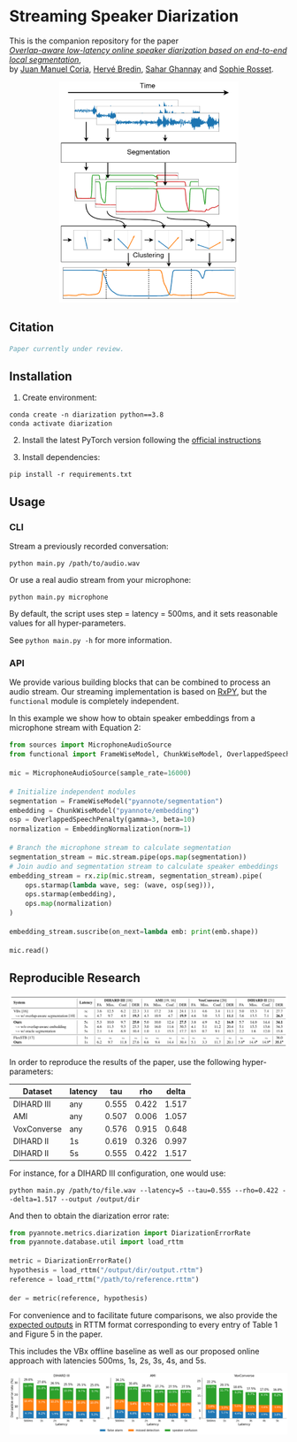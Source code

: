 # Streaming Speaker Diarization

This is the companion repository for the paper  
*[Overlap-aware low-latency online speaker diarization based on end-to-end local segmentation](/paper.pdf)*,  
by [Juan Manuel Coria](https://juanmc2005.github.io/), [Hervé Bredin](https://herve.niderb.fr), [Sahar Ghannay]() and [Sophie Rosset]().

<p align="center">
<img height="400" src="/figure1.png" title="Figure 1" width="325" />
</p>

## Citation

```bibtex
Paper currently under review.
```

## Installation

1) Create environment:

```shell
conda create -n diarization python==3.8
conda activate diarization
```

2) Install the latest PyTorch version following the [official instructions](https://pytorch.org/get-started/locally/#start-locally)

3) Install dependencies:
```shell
pip install -r requirements.txt
```

## Usage

### CLI

Stream a previously recorded conversation:

```shell
python main.py /path/to/audio.wav
```

Or use a real audio stream from your microphone:

```shell
python main.py microphone
```

By default, the script uses step = latency = 500ms, and it sets reasonable values for all hyper-parameters.

See `python main.py -h` for more information.

### API

We provide various building blocks that can be combined to process an audio stream.
Our streaming implementation is based on [RxPY](https://github.com/ReactiveX/RxPY), but the `functional` module is completely independent.

In this example we show how to obtain speaker embeddings from a microphone stream with Equation 2:

```python
from sources import MicrophoneAudioSource
from functional import FrameWiseModel, ChunkWiseModel, OverlappedSpeechPenalty, EmbeddingNormalization

mic = MicrophoneAudioSource(sample_rate=16000)

# Initialize independent modules
segmentation = FrameWiseModel("pyannote/segmentation")
embedding = ChunkWiseModel("pyannote/embedding")
osp = OverlappedSpeechPenalty(gamma=3, beta=10)
normalization = EmbeddingNormalization(norm=1)

# Branch the microphone stream to calculate segmentation
segmentation_stream = mic.stream.pipe(ops.map(segmentation))
# Join audio and segmentation stream to calculate speaker embeddings
embedding_stream = rx.zip(mic.stream, segmentation_stream).pipe(
    ops.starmap(lambda wave, seg: (wave, osp(seg))),
    ops.starmap(embedding),
    ops.map(normalization)
)

embedding_stream.suscribe(on_next=lambda emb: print(emb.shape))

mic.read()
```

##  Reproducible Research

![Table 1](/table1.png)

In order to reproduce the results of the paper, use the following hyper-parameters:

Dataset     | latency | tau    | rho    | delta 
------------|---------|--------|--------|------
DIHARD III  | any     | 0.555  | 0.422  | 1.517  
AMI         | any     | 0.507  | 0.006  | 1.057  
VoxConverse | any     | 0.576  | 0.915  | 0.648  
DIHARD II   | 1s      | 0.619  | 0.326  | 0.997  
DIHARD II   | 5s      | 0.555  | 0.422  | 1.517  

For instance, for a DIHARD III configuration, one would use:

```shell
python main.py /path/to/file.wav --latency=5 --tau=0.555 --rho=0.422 --delta=1.517 --output /output/dir
```

And then to obtain the diarization error rate:

```python
from pyannote.metrics.diarization import DiarizationErrorRate
from pyannote.database.util import load_rttm

metric = DiarizationErrorRate()
hypothesis = load_rttm("/output/dir/output.rttm")
reference = load_rttm("/path/to/reference.rttm")

der = metric(reference, hypothesis)
```

For convenience and to facilitate future comparisons, we also provide the [expected outputs](/expected_outputs) in RTTM format corresponding to every entry of Table 1 and Figure 5 in the paper.  

This includes the VBx offline baseline as well as our proposed online approach with latencies 500ms, 1s, 2s, 3s, 4s, and 5s.

![Figure 5](/figure5.png)

